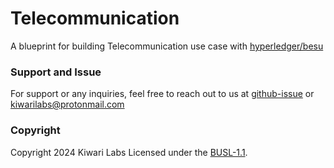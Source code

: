 # Telecommunication

A blueprint for building Telecommunication use case with [hyperledger/besu](https://github.com/hyperledger/besu)

### Support and Issue

For support or any inquiries, feel free to reach out to us at [github-issue](https://github.com/Kiwari-labs/) or kiwarilabs@protonmail.com

### Copyright

Copyright 2024 Kiwari Labs Licensed under the [BUSL-1.1](../LICENSE-BUSL).